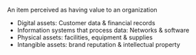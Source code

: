 An item perceived as having value to an organization
- Digital assets: Customer data & financial records
- Information systems that process data: Networks & software
- Physical assets: facilities, equipment & supplies
- Intangible assets: brand reputation & intellectual property